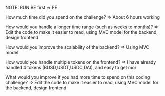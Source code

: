 NOTE: RUN BE first => FE




How much time did you spend on the challenge?
 => About 6 hours working

How would you handle a longer time range (such as weeks to months)?
=> Edit the code to make it easier to read, using MVC model for the backend, design frontend

How would you improve the scalability of the backend?
=> Using MVC model

How would you handle multiple tokens on the frontend?
=> I have already handled 4 tokens (BUSD,USDT,USDC,DAI), and easy to get mor

What would you improve if you had more time to spend on this coding challenge?
=> Edit the code to make it easier to read, using MVC model for the backend, design frontend